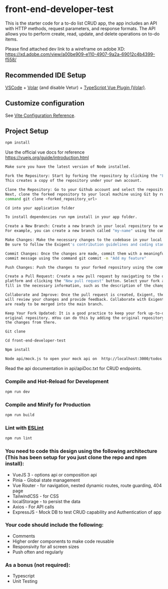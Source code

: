 # front-end-developer-test

This is the starter code for a to-do list CRUD app, the app includes an API with HTTP methods, request parameters, and response formats. The API allows you to perform create, read, update, and delete operations on to-do items.

Please find attached dev link to a wireframe on adobe XD: https://xd.adobe.com/view/a00be909-e110-4907-9a2a-69012c4b4399-f558/

## Recommended IDE Setup

[VSCode](https://code.visualstudio.com/) + [Volar](https://marketplace.visualstudio.com/items?itemName=Vue.volar) (and disable Vetur) + [TypeScript Vue Plugin (Volar)](https://marketplace.visualstudio.com/items?itemName=Vue.vscode-typescript-vue-plugin).

## Customize configuration

See [Vite Configuration Reference](https://vitejs.dev/config/).

## Project Setup

```sh
npm install
```
Use the official vue docs for reference https://vuejs.org/guide/introduction.html

```sh
Make sure you have the latest version of Node installed.
```
```sh
Fork the Repository: Start by forking the repository by clicking the "Fork" button. 
This creates a copy of the repository under your own account.
```
```sh
Clone the Repository: Go to your Github account and select the repository. 
Next, clone the forked repository to your local machine using Git by running the
command git clone <forked_repository_url>
```
```sh
Cd into your application folder
```
```sh
To install dependencies run npm install in your app folder.
```
```sh
Create a New Branch: Create a new branch in your local repository to work on the changes. 
For example, you can create a new branch called "my-name" using the command git checkout -b my-name
```
```sh
Make Changes: Make the necessary changes to the codebase in your local branch. 
Be sure to follow the Exigent's contribution guidelines and coding standards.
```
```sh
Commit Changes: Once the changes are made, commit them with a meaningful 
commit message using the command git commit -m "Add my feature"
```
```sh
Push Changes: Push the changes to your forked repository using the command git push origin my-name.
```
```sh
Create a Pull Request: Create a new pull request by navigating to the original repository on the hosting 
platform and clicking the "New pull request" button. Select your fork and branch from the dropdown menus and 
fill in the necessary information, such as the description of the changes and any related issues or pull requests.
```
```sh
Collaborate and Improve: Once the pull request is created, Exigent, the maintainers of the original repository
will review your changes and provide feedback. Collaborate with Exigent to improve your changes until they
are ready to be merged into the main branch.
```
```sh
Keep Your Fork Updated: It is a good practice to keep your fork up-to-date with the changes made to the 
original repository. mYou can do this by adding the original repository as an upstream remote and pulling
the changes from there.
```
```sh
Git clone 
```
```sh
Cd front-end-developer-test
```
```sh
Npm install
```
```sh
Node api/mock.js to open your mock api on  http://localhost:3000/todos
```
Read the api documentation in api/apiDoc.txt for CRUD endpoints.

### Compile and Hot-Reload for Development

```sh
npm run dev
```

### Compile and Minify for Production

```sh
npm run build
```

### Lint with [ESLint](https://eslint.org/)

```sh
npm run lint
```

### You need to code this design using the following architecture (This has been setup for you just clone the repo and npm install): 

* VueJS 3 - options api or composition api
* Pinia - Global state management
* Vue Router - for navigation, nested dynamic routes, route guarding, 404 page
* TailwindCSS - for CSS
* localStorage - to persist the data
* Axios - For API calls
* ExpressJS - Mock DB to test CRUD capability and Authentication of app

### Your code should include the following:

* Comments
* Higher order components to make code reusable
* Responsivity for all screen sizes
* Push often and regularly

### As a bonus (not required):

* Typescript
* Unit Testing




